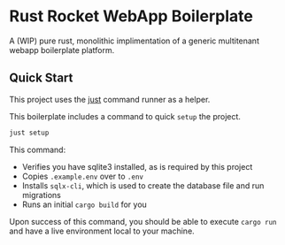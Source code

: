 # Rust Rocket WebApp Boilerplate

A (WIP) pure rust, monolithic implimentation of a generic multitenant webapp boilerplate platform.

## Quick Start

This project uses the [just](https://github.com/casey/just) command runner as a helper.

This boilerplate includes a command to quick `setup` the project.

```sh
just setup
```

This command:
- Verifies you have sqlite3 installed, as is required by this project
- Copies `.example.env` over to `.env`
- Installs `sqlx-cli`, which is used to create the database file and run migrations
- Runs an initial `cargo build` for you

Upon success of this command, you should be able to execute `cargo run` and have a live environment local to your machine.
